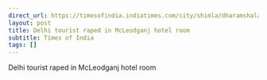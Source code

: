 ```yaml
---
direct_url: https://timesofindia.indiatimes.com/city/shimla/dharamshala-horror-delhi-tourist-raped-in-mcleodganj-hotel-room-suspect-arrested/articleshow/122827226.cms
layout: post
title: Delhi tourist raped in McLeodganj hotel room
subtitle: Times of India
tags: []
---
```


Delhi tourist raped in McLeodganj hotel room
